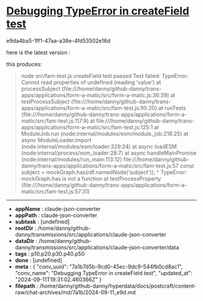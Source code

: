 # [Debugging TypeError in createField test](https://claude.ai/chat/7a1b7d5b-9cd0-45ec-9dc9-544fb0cd8ac1)

e9da4ba5-1ff1-47aa-a38e-4fd53502e16d

here is the latest version :

this produces:
> node src/fam-test.js
createField test passed
Test failed: TypeError: Cannot read properties of undefined (reading 'value')
    at processSubject (file:///home/danny/github-danny/trans-apps/applications/form-a-matic/src/form-a-matic.js:36:39)
    at testProcessSubject (file:///home/danny/github-danny/trans-apps/applications/form-a-matic/src/fam-test.js:95:20)
    at runTests (file:///home/danny/github-danny/trans-apps/applications/form-a-matic/src/fam-test.js:117:9)
    at file:///home/danny/github-danny/trans-apps/applications/form-a-matic/src/fam-test.js:125:1
    at ModuleJob.run (node:internal/modules/esm/module_job:218:25)
    at async ModuleLoader.import (node:internal/modules/esm/loader:329:24)
    at async loadESM (node:internal/process/esm_loader:28:7)
    at async handleMainPromise (node:internal/modules/run_main:113:12)
file:///home/danny/github-danny/trans-apps/applications/form-a-matic/src/fam-test.js:57
    const subject = mockGraph.has(rdf.namedNode('subject'));
                              ^
TypeError: mockGraph.has is not a function
    at testProcessProperty (file:///home/danny/github-danny/trans-apps/applications/form-a-matic/src/fam-test.js:57:31)

---

* **appName** : claude-json-converter
* **appPath** : claude-json-converter
* **subtask** : [undefined]
* **rootDir** : /home/danny/github-danny/transmissions/src/applications/claude-json-converter
* **dataDir** : /home/danny/github-danny/transmissions/src/applications/claude-json-converter/data
* **tags** : p10.p20.p30.p40.p50
* **done** : [undefined]
* **meta** : {
  "conv_uuid": "7a1b7d5b-9cd0-45ec-9dc9-544fb0cd8ac1",
  "conv_name": "Debugging TypeError in createField test",
  "updated_at": "2024-09-11T19:31:02.460366Z"
}
* **filepath** : /home/danny/github-danny/hyperdata/docs/postcraft/content-raw/chat-archives/md/7a1b/2024-09-11_e9d.md